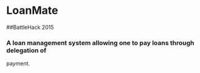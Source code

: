 # LoanMate
##BattleHack 2015
### A loan management system allowing one to pay loans through delegation of
payment.
